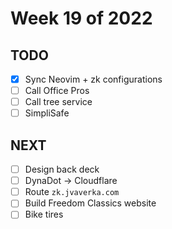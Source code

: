 # Week 19 of 2022

## TODO

- [x] Sync Neovim + zk configurations
- [ ] Call Office Pros
- [ ] Call tree service
- [ ] SimpliSafe

## NEXT

- [ ] Design back deck
- [ ] DynaDot -> Cloudflare
- [ ] Route `zk.jvaverka.com`
- [ ] Build Freedom Classics website
- [ ] Bike tires
